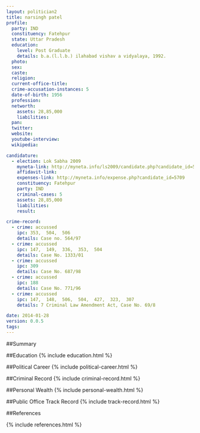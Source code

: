 ```yaml
---
layout: politician2
title: narsingh patel
profile: 
  party: IND
  constituency: Fatehpur
  state: Uttar Pradesh
  education: 
    level: Post Graduate
    details: b.a.(l.l.b.) ilahabad vishav a vidyalaya, 1992.
  photo: 
  sex: 
  caste: 
  religion: 
  current-office-title: 
  crime-accusation-instances: 5
  date-of-birth: 1956
  profession: 
  networth: 
    assets: 28,85,000
    liabilities: 
  pan: 
  twitter: 
  website: 
  youtube-interview: 
  wikipedia: 

candidature: 
  - election: Lok Sabha 2009
    myneta-link: http://myneta.info/ls2009/candidate.php?candidate_id=5709
    affidavit-link: 
    expenses-link: http://myneta.info/expense.php?candidate_id=5709
    constituency: Fatehpur 
    party: IND
    criminal-cases: 5
    assets: 28,85,000
    liabilities: 
    result:  

crime-record: 
  - crime: accussed
    ipc: 353,  504,  506
    details: Case no. 564/97 
  - crime: accussed
    ipc: 147,  149,  336,  353,  504
    details: Case No. 1333/01 
  - crime: accussed
    ipc: 309
    details: Case No. 687/98 
  - crime: accussed
    ipc: 188
    details: Case No. 771/96 
  - crime: accussed
    ipc: 147,  148,  506,  504,  427,  323,  307
    details: 7 Criminal Law Amendment Act, Case No. 69/8 

date: 2014-01-28
version: 0.0.5
tags: 
---
```

##Summary


##Education
{% include education.html %}


##Political Career
{% include political-career.html %}


##Criminal Record
{% include criminal-record.html %}


##Personal Wealth
{% include personal-wealth.html %}


##Public Office Track Record
{% include track-record.html %}


##References


{% include references.html %}